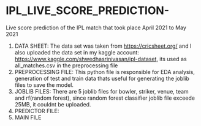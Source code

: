 # IPL_LIVE_SCORE_PREDICTION-
Live score prediction of the IPL match that took place April 2021 to May 2021
1. DATA SHEET: The data set was taken from https://cricsheet.org/ and I also uploaded the data set in my kaggle account: https://www.kaggle.com/shwedhasrinivasan/ipl-dataset, its used as all_matches.csv in the preprocessing file
2. PREPROCESSING FILE: This python file is responsible for EDA analysis, generation of test and train data thats useful for generating the joblib files to save the model.
3. JOBLIB FILES: There are 5 joblib files for bowler, striker, venue, team and rf(random forest), since random forest classifier joblib file exceede 25MB, it couldnt be uploaded.
4. PREDICTOR FILE: 
5. MAIN FILE 
